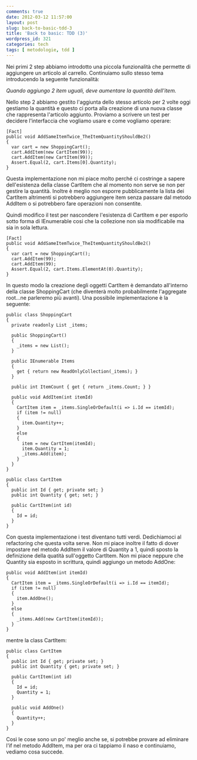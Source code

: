 ```yaml
---
comments: true
date: 2012-03-12 11:57:00
layout: post
slug: back-to-basic-tdd-3
title: 'Back to basic: TDD (3)'
wordpress_id: 321
categories: tech
tags: [ metodologie, tdd ]
---
```


Nei primi 2 step abbiamo introdotto una piccola funzionalità che permette di aggiungere un articolo al carrello. Continuiamo sullo stesso tema introducendo la seguente funzionalità:

_Quando aggiungo 2 item uguali, deve aumentare la quantità dell'item._

Nello step 2 abbiamo gestito l'aggiunta dello stesso articolo per 2 volte oggi gestiamo la quantità e questo ci porta alla creazione di una nuova classe che rappresenta l'articolo aggiunto.
Proviamo a scrivere un test per decidere l'interfaccia che vogliamo usare e come vogliamo operare:

    [Fact]
    public void AddSameItemTwice_TheItemQuantityShouldBe2()
    {
      var cart = new ShoppingCart();
      cart.AddItem(new CartItem(99));
      cart.AddItem(new CartItem(99));
      Assert.Equal(2, cart.Items[0].Quantity);
    }

Questa implementazione non mi piace molto perché ci costringe a sapere dell'esistenza della classe CartItem che al momento non serve se non per gestire la quantità. Inoltre è meglio non esporre pubblicamente la lista dei CartItem altrimenti si potrebbero aggiungere item senza passare dal metodo AddItem o si potrebbero fare operazioni non consentite.

Quindi modifico il test per nascondere l'esistenza di CartItem e per esporlo sotto forma di IEnumerable cosi che la collezione non sia modificabile ma sia in sola lettura.


    [Fact]
    public void AddSameItemTwice_TheItemQuantityShouldBe2()
    {
      var cart = new ShoppingCart();
      cart.AddItem(99);
      cart.AddItem(99);
      Assert.Equal(2, cart.Items.ElementAt(0).Quantity);
    }


In questo modo la creazione degli oggetti CartItem è demandato all'interno della classe ShoppingCart (che diventerà molto probabilmente l'aggregate root...ne parleremo più avanti).
Una possibile implementazione è la seguente:


    public class ShoppingCart
    {
      private readonly List _items;

      public ShoppingCart()
      {
        _items = new List();
      }

      public IEnumerable Items
      {
        get { return new ReadOnlyCollection(_items); }
      }

      public int ItemCount { get { return _items.Count; } }

      public void AddItem(int itemId)
      {
        CartItem item = _items.SingleOrDefault(i => i.Id == itemId);
        if (item != null) 
        {
          item.Quantity++;
        }
        else
        {
          item = new CartItem(itemId);
          item.Quantity = 1;
          _items.Add(item);
        }
      }
    }

    public class CartItem
    {
      public int Id { get; private set; }
      public int Quantity { get; set; }

      public CartItem(int id)
      {
        Id = id;
      }
    }


Con questa implementazione i test diventano tutti verdi.
Dedichiamoci al refactoring che questa volta serve.
Non mi piace inoltre il fatto di dover impostare nel metodo AddItem il valore di Quantity a 1, quindi sposto la definizione della quatità sull'oggetto CartItem. Non mi piace neppure che Quantity sia esposto in scrittura, quindi aggiungo un metodo AddOne:

    public void AddItem(int itemId)
    {
      CartItem item = _items.SingleOrDefault(i => i.Id == itemId);
      if (item != null)
      {
        item.AddOne();
      }
      else
      {
        _items.Add(new CartItem(itemId));
      }
    }

mentre la class CartItem:

    public class CartItem
    {
      public int Id { get; private set; }
      public int Quantity { get; private set; }

      public CartItem(int id)
      {
        Id = id;
        Quantity = 1;
      }

      public void AddOne()
      {
        Quantity++;
      }
    }

Così le cose sono un po' meglio anche se, si potrebbe provare ad eliminare l'if nel metodo AddItem, ma per ora ci tappiamo il naso e continuiamo, vediamo cosa succede.
